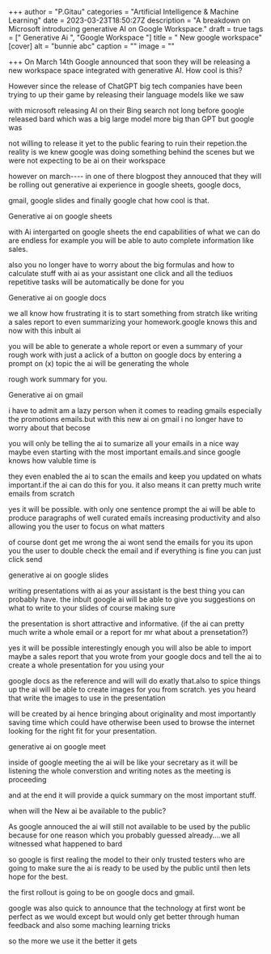 +++
author = "P.Gitau"
categories = "Artificial Intelligence & Machine Learning"
date = 2023-03-23T18:50:27Z
description = "A breakdown on Microsoft introducing generative AI on Google Workspace."
draft = true
tags = ["  Generative Ai ", "Google Workspace "]
title = " New google workspace"
[cover]
alt = "bunnie abc"
caption = ""
image = ""

+++
On March 14th Google announced that soon they will be releasing a new workspace space integrated with generative AI. How cool is this? 

However since the release of ChatGPT big tech companies have been trying to up their game by releasing their language models like we saw

with microsoft releasing AI on their Bing search not long before google released bard which was a big large model more big than GPT but google was

not willing to release it yet to the public fearing to ruin their repetion.the reality is we knew google was doing something behind the scenes but we were not expecting to be ai on their workspace

however on march---- in one of there blogpost they annouced that they will be rolling out generative ai experience in google sheets, google docs,

gmail, google slides and finally google chat how cool is that.

Generative ai on google sheets

with Ai intergarted on google sheets the end capabilities of what we can do are endless for example you will be able to auto complete information like sales.

also you no longer have to worry about the big formulas and how to calculate stuff with ai as your assistant one click and all the tediuos repetitive tasks will be automatically be done for you

Generative ai on google docs

we all know how frustrating it is to start something from stratch like writing a sales report to even summarizing your homework.google knows this and now with this inbult ai

you will be able to generate a whole report or even a summary of your rough work with just a aclick of a button on google docs by entering a prompt on (x) topic the ai will be generating the whole 

rough work summary for you.

Generative ai on gmail

i have to admit am a lazy person when it comes to reading gmails especially the promotions emails.but with this new ai on gmail i no longer have to worry about that becose

you will only be telling the ai to sumarize all your emails in a nice way maybe even starting with the most important emails.and since google knows how valuble time is 

they even enabled the ai to scan the emails and keep you updated on whats important.if the ai can do this for you. it also means it can pretty much write emails from scratch

yes it will be possible. with only one sentence prompt the ai will be able to produce paragraphs of well curated emails increasing productivity and also allowing you the user to focus on what matters

of course dont get me wrong the ai wont send the emails for you its upon you the user to double check the email and if everything is fine you can just click send

generative ai on google slides 

writing presentations with ai as your assistant is the best thing you can probably have. the inbult google ai will be able to give you suggestions on what to write to your slides of course making sure

the presentation is short attractive and informative. (if the ai can pretty much write a whole email or a report for mr what about a prensetation?)

yes it will be possible interestingly enough you will also be able to import maybe a sales report that you wrote from your google docs and tell the ai to create a whole presentation for you using your 

google docs as the reference and will will do exatly that.also to spice things up the ai will be able to create images for you from scratch. yes you heard that write the images to use in the presentation 

will be created by ai hence bringing about originality and most importantly saving time which could have otherwise been used to browse the internet looking for the right fit for your presentation.

generative ai on google meet

inside of google meeting the ai will be like your secretary as it will be listening the whole converstion and writing notes as the meeting is proceeding

and at the end it will provide a quick summary on the most important stuff.

when will the New ai be available to the public?

As google annouced the ai will still not available to be used by the public because for one reason which you probably guessed already....we all witnessed what happened to bard

so google is first realing the model to their only trusted testers who are going to make sure the ai is ready to be used by the public until then lets hope for the best.

the first rollout is going to be on google docs and gmail.

google was also quick to announce that the technology at first wont be perfect as we would except but would only get better through human feedback and also some maching learning tricks

so the more we use it the better it gets